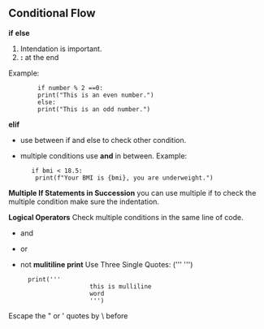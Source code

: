 ## Conditional Flow

**if**
**else**

 1. Intendation is important.
 2. **:** at the end

Example:	   

		    if number % 2 ==0:
    	    print("This is an even number.")
    	    else:
    	    print("This is an odd number.")
**elif**

 - use between if and else to check other condition.
 - multiple conditions use **and** in between.
 Example:
 

	      if bmi < 18.5:
	       print(f"Your BMI is {bmi}, you are underweight.")

**Multiple If Statements in Succession**
you can use multiple if to check the multiple condition
make sure the indentation.

**Logical Operators**
Check multiple conditions in the same line of code.

 - and
 - or
 - not
**mulitiline print**
  Use Three Single Quotes: ('''  ''')   

	     print(''' 
	    			      this is mulliline 
	    			      word
	    			      ''')
Escape the " or  ' quotes by  \ before